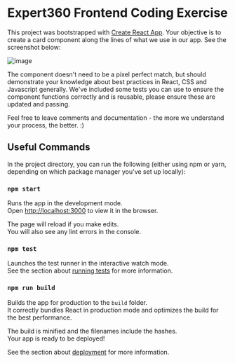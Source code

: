 # Expert360 Frontend Coding Exercise

This project was bootstrapped with [Create React App](https://github.com/facebook/create-react-app). Your objective is to create a card component along the lines of what we use in our app. See the screenshot below:

![image](https://user-images.githubusercontent.com/938083/77279663-434f0800-6cfd-11ea-80ba-d0e9bd6c0dd1.png)

The component doesn't need to be a pixel perfect match, but should demonstrate your knowledge about best practices in React, CSS and Javascript generally. We've included some tests you can use to ensure the component functions correctly and is reusable, please ensure these are updated and passing.

Feel free to leave comments and documentation - the more we understand your process, the better. :)


## Useful Commands

In the project directory, you can run the following (either using npm or yarn, depending on which package manager you've set up locally):

### `npm start`

Runs the app in the development mode.<br>
Open [http://localhost:3000](http://localhost:3000) to view it in the browser.

The page will reload if you make edits.<br>
You will also see any lint errors in the console.

### `npm test`

Launches the test runner in the interactive watch mode.<br>
See the section about [running tests](https://facebook.github.io/create-react-app/docs/running-tests) for more information.

### `npm run build`

Builds the app for production to the `build` folder.<br>
It correctly bundles React in production mode and optimizes the build for the best performance.

The build is minified and the filenames include the hashes.<br>
Your app is ready to be deployed!

See the section about [deployment](https://facebook.github.io/create-react-app/docs/deployment) for more information.
